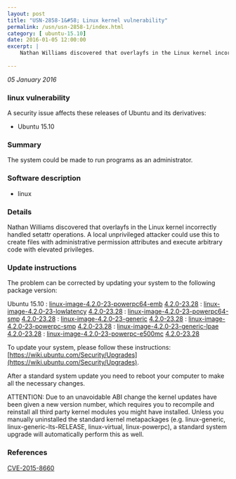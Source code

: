 ```yaml
---
layout: post
title: "USN-2858-1&#58; Linux kernel vulnerability"
permalink: /usn/usn-2858-1/index.html
category: [ ubuntu-15.10]
date: 2016-01-05 12:00:00
excerpt: |
    Nathan Williams discovered that overlayfs in the Linux kernel incorrectly handled setattr operations. A local unprivileged attacker could use this to create files with administrative permission attributes and execute arbitrary code with elevated privileges. 
    
--- 
```

 
 

*05 January 2016*

### linux vulnerability

A security issue affects these releases of Ubuntu and its derivatives:

* Ubuntu 15.10

### Summary

The system could be made to run programs as an administrator. 

### Software description

* linux 

### Details

Nathan Williams discovered that overlayfs in the Linux kernel incorrectly handled setattr operations. A local unprivileged attacker could use this to create files with administrative permission attributes and execute arbitrary code with elevated privileges. 

### Update instructions

The problem can be corrected by updating your system to the following package version:

Ubuntu 15.10
 : [linux-image-4.2.0-23-powerpc64-emb](https://launchpad.net/ubuntu/+source/linux) <span> [4.2.0-23.28](https://launchpad.net/ubuntu/+source/linux/4.2.0-23.28) </span> 
 : [linux-image-4.2.0-23-lowlatency](https://launchpad.net/ubuntu/+source/linux) <span> [4.2.0-23.28](https://launchpad.net/ubuntu/+source/linux/4.2.0-23.28) </span> 
 : [linux-image-4.2.0-23-powerpc64-smp](https://launchpad.net/ubuntu/+source/linux) <span> [4.2.0-23.28](https://launchpad.net/ubuntu/+source/linux/4.2.0-23.28) </span> 
 : [linux-image-4.2.0-23-generic](https://launchpad.net/ubuntu/+source/linux) <span> [4.2.0-23.28](https://launchpad.net/ubuntu/+source/linux/4.2.0-23.28) </span> 
 : [linux-image-4.2.0-23-powerpc-smp](https://launchpad.net/ubuntu/+source/linux) <span> [4.2.0-23.28](https://launchpad.net/ubuntu/+source/linux/4.2.0-23.28) </span> 
 : [linux-image-4.2.0-23-generic-lpae](https://launchpad.net/ubuntu/+source/linux) <span> [4.2.0-23.28](https://launchpad.net/ubuntu/+source/linux/4.2.0-23.28) </span> 
 : [linux-image-4.2.0-23-powerpc-e500mc](https://launchpad.net/ubuntu/+source/linux) <span> [4.2.0-23.28](https://launchpad.net/ubuntu/+source/linux/4.2.0-23.28) </span> 

To update your system, please follow these instructions: [https://wiki.ubuntu.com/Security/Upgrades](https://wiki.ubuntu.com/Security/Upgrades).

After a standard system update you need to reboot your computer to make all the necessary changes.

ATTENTION: Due to an unavoidable ABI change the kernel updates have been given a new version number, which requires you to recompile and reinstall all third party kernel modules you might have installed. Unless you manually uninstalled the standard kernel metapackages (e.g. linux-generic, linux-generic-lts-RELEASE, linux-virtual, linux-powerpc), a standard system upgrade will automatically perform this as well. 

### References

 
 [CVE-2015-8660](http://people.ubuntu.com/~ubuntu-security/cve/CVE-2015-8660)
 

